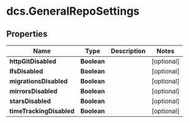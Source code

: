 # dcs.GeneralRepoSettings

## Properties
Name | Type | Description | Notes
------------ | ------------- | ------------- | -------------
**httpGitDisabled** | **Boolean** |  | [optional] 
**lfsDisabled** | **Boolean** |  | [optional] 
**migrationsDisabled** | **Boolean** |  | [optional] 
**mirrorsDisabled** | **Boolean** |  | [optional] 
**starsDisabled** | **Boolean** |  | [optional] 
**timeTrackingDisabled** | **Boolean** |  | [optional] 
